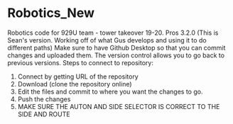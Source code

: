 # Robotics_New
Robotics code for 929U team - tower takeover 19-20. Pros 3.2.0 (This is Sean's version. Working off of what Gus develops and using it to do different paths)
Make sure to have Github Desktop so that you can commit changes and uploaded them.  The version control allows you to go back to previous versions.
Steps to connect to repository:
1. Connect by getting URL of the repository
2. Download (clone the repository online)
3. Edit the files and commit to where you want the changes to go.
4. Push the changes
5. MAKE SURE THE AUTON AND SIDE SELECTOR IS CORRECT TO THE SIDE AND ROUTE
